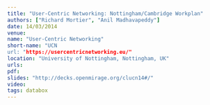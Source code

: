 ```yaml
---
title: "User-Centric Networking: Nottingham/Cambridge Workplan"
authors: ["Richard Mortier", "Anil Madhavapeddy"]
date: 14/03/2014
venue:
name: "User-Centric Networking"
short-name: "UCN
url: "https://usercentricnetworking.eu/"
location: "University of Nottingham, Nottingham, UK"
urls:
pdf:
slides: "http://decks.openmirage.org/clucn14#/"
video:
tags: databox
---
```

